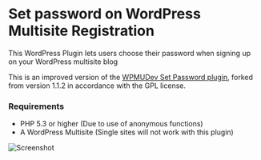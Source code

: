 Set password on WordPress Multisite Registration
============================

This WordPress Plugin lets users choose their password when signing up on your WordPress multisite blog

This is an improved version of the [WPMUDev Set Password plugin](http://premium.wpmudev.org/forums/tags/set-password), forked from version 1.1.2 in accordance with the GPL license.

### Requirements

* PHP 5.3 or higher (Due to use of anonymous functions)
* A WordPress Multisite (Single sites will not work with this plugin)

![Screenshot](https://raw.githubusercontent.com/khromov/wp-signup-multisite-password/master/screenshot-1.png)

